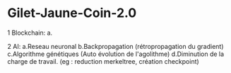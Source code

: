 # Gilet-Jaune-Coin-2.0

1 Blockchain:
a.

2 AI:
a.Reseau neuronal
b.Backpropagation (rétropropagation du gradient)
c.Algorithme génétiques (Auto évolution de l'agolithme)
d.Diminution de la charge de travail. (eg : reduction merkeltree, création checkpoint)






